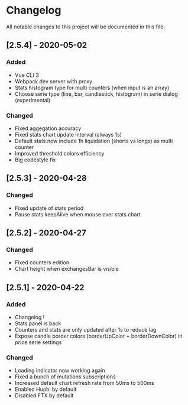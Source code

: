 # Changelog

All notable changes to this project will be documented in this file.

## [2.5.4] - 2020-05-02

### Added

- Vue CLI 3
- Webpack dev server with proxy
- Stats histogram type for multi counters (when input is an array)
- Choose serie type (line, bar, candlestick, histogram) in serie dialog (experimental)

### Changed

- Fixed aggegation accuracy
- Fixed stats chart update interval (always 1s)
- Default stats now include 1h liquidation (shorts vs longs) as multi counter
- Improved threshold colors efficiency
- Big codestyle fix

## [2.5.3] - 2020-04-28

### Changed

- Fixed update of stats period
- Pause stats keepAlive when mouse over stats chart

## [2.5.2] - 2020-04-27

### Changed

- Fixed counters edition
- Chart height when exchangesBar is visible

## [2.5.1] - 2020-04-22

### Added

- Changelog !
- Stats panel is back
- Counters and stats are only updated after 1s to reduce lag
- Expose candle border colors (borderUpColor + borderDownColor) in price serie settings

### Changed

- Loading indicator now working again
- Fixed a bunch of mutations subscriptions
- Increased default chart refresh rate from 50ms to 500ms
- Enabled Huobi by default
- Disabled FTX by default
